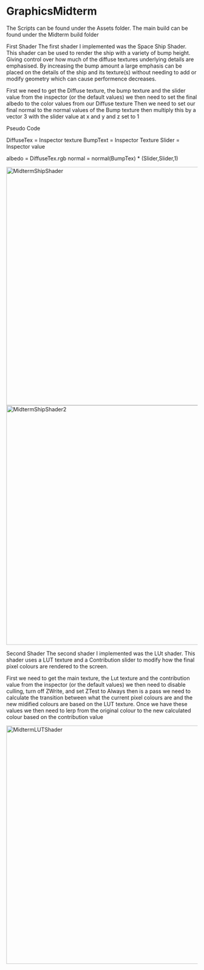# GraphicsMidterm

The Scripts can be found under the Assets folder.
The main build can be found under the Midterm build folder


First Shader
The first shader I implemented was the Space Ship Shader. This shader can be used to render the ship with a variety of bump height. Giving control over how much of the diffuse textures underlying details are emphasised. By increasing the bump amount a large emphasis can be placed on the details of the ship and its texture(s) without needing to add or modify geometry which can cause performence decreases.

First we need to get the Diffuse texture, the bump texture and the slider value from the inspector (or the default values)
we then need to set the final albedo to the color values from our Diffuse texture
Then we need to set our final normal to the normal values of the Bump texture then multiply this by a vector 3 with the slider value at x and y and z set to 1

Pseudo Code

DiffuseTex = Inspector texture
BumpText = Inspector Texture
Slider = Inspector value

albedo = DiffuseTex.rgb
normal = normal(BumpTex) * (Slider,Slider,1)

<img width="626" alt="MidtermShipShader" src="https://user-images.githubusercontent.com/94036650/218818756-269833da-075f-408a-ba1f-c79689c4a524.png">
<img width="629" alt="MidtermShipShader2" src="https://user-images.githubusercontent.com/94036650/218818870-855b2672-20a5-40ae-9b5b-74f07ab8a1e7.png">


Second Shader
The second shader I implemented was the LUt shader. This shader uses a LUT texture and a Contribution slider to modify how the final pixel colours are rendered to the screen. 

First we need to get the main texture, the Lut texture and the contribution value from the inspector (or the default values)
we then need to disable culling, turn off ZWrite, and set ZTest to Always
then is a pass we need to calculate the transition between what the current pixel colours are and the new midified colours are based on the LUT texture.
Once we have these values we then need to lerp from the original colour to the new calculated colour based on the contribution value

<img width="626" alt="MidtermLUTShader" src="https://user-images.githubusercontent.com/94036650/218821428-e26c8db0-de69-4716-9648-a5fd00148bb1.png">
